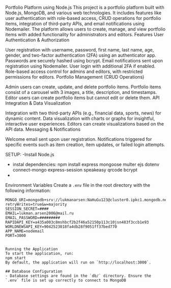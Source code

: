 Portfolio Platform using Node.js
This project is a portfolio platform built with Node.js, MongoDB, and various web technologies. It includes features like user authentication with role-based access, CRUD operations for portfolio items, integration of third-party APIs, and email notifications using Nodemailer. The platform allows users to create, manage, and view portfolio items with added functionality for administrators and editors.
Features
User Authentication & Authorization

User registration with username, password, first name, last name, age, gender, and two-factor authentication (2FA) using an authenticator app.
Passwords are securely hashed using bcrypt.
Email notifications sent upon registration using Nodemailer.
User login with additional 2FA if enabled.
Role-based access control for admins and editors, with restricted permissions for editors.
Portfolio Management (CRUD Operations)

Admin users can create, update, and delete portfolio items.
Portfolio items consist of a carousel with 3 images, a title, description, and timestamps.
Editor users can create portfolio items but cannot edit or delete them.
API Integration & Data Visualization

Integration with two third-party APIs (e.g., financial data, sports, news) for dynamic content.
Data visualization with charts or graphs for insightful, interactive user experiences.
Editors can create visualizations based on the API data.
Messaging & Notifications

Welcome email sent upon user registration.
Notifications triggered for specific events such as item creation, item updates, or failed login attempts.


SETUP:
-Install Node.js 
- instal dependencies: npm install express mongoose multer ejs dotenv connect-mongo express-session speakeasy qrcode bcrypt
- 
Environment Variables
Create a `.env` file in the root directory with the following information:
```
MONGO_URI=mongodb+srv://lukmanarsen:NaHuGu123@cluster0.ipkc1.mongodb.net/weather?retryWrites=true&w=majority
SESSION_SECRET=####
EMAIL=lukman.arsen2006@mail.ru
EMAIL_PASSWORD=#########
RAPIDAPI_KEY=a435a003c8mshbcf2b2f46a52150p113c10jsn483f3ccb1e93
WORLDNEWSAPI_KEY=9042523018fa4db28f9051ff37bed770
APP_NAME=nodemail
PORT=3000


Running the Application
To start the application, run:
npm start
By default, the application will run on `http://localhost:3000`.

## Database Configuration
- Database settings are found in the `db/` directory. Ensure the `.env` file is set up correctly to connect to MongoDB

